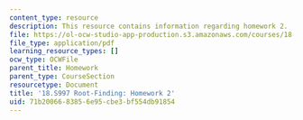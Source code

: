 ```yaml
---
content_type: resource
description: This resource contains information regarding homework 2.
file: https://ol-ocw-studio-app-production.s3.amazonaws.com/courses/18-s997-introduction-to-matlab-programming-fall-2011/71b2006683856e95cbe3bf554db91854_MIT18_S997F11_Homework_2.pdf
file_type: application/pdf
learning_resource_types: []
ocw_type: OCWFile
parent_title: Homework
parent_type: CourseSection
resourcetype: Document
title: '18.S997 Root-Finding: Homework 2'
uid: 71b20066-8385-6e95-cbe3-bf554db91854
---
```

